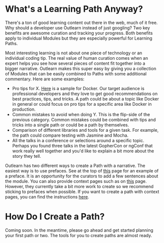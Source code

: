 <!--
{
"name": "paths",
"version" : "0.1",
"title" : "Creating Learning Paths",
"description" : "Learn what makes an effective learning path and how to create it on the Outlearn platform.",
"freshnessDate" : 2015-10-06,
"license" : "All Rights Reserved"
}
-->

<!-- @section -->

# What's a Learning Path Anyway?  

There's a ton of good learning content out there in the web, much of it free. Why should a developer use Outlearn instead of just googling? Two key benefits are awesome curation and tracking your progress. Both benefits apply to individual Modules but they are especially powerful for Learning Paths.

Most interesting learning is not about one piece of technology or an individual coding tip. The real value of human curation comes when an expert helps you see how several pieces of content fit together into a bigger narrative. Outlearn makes this super easy by giving you a collection of Modules that can be easily combined to Paths with some additional commentary. Here are some examples:

* Pro tips for X. [Here](https://pilot.outlearn.com/learn/solosailor/docker-tips/) is a sample for Docker. Our target audience is professional developers and they love to get good recommendations on best practices, tips, and tricks. A path could be about a topic like Docker in general or could focus on pro tips for a specific area like Docker in production.
* Common mistakes to avoid when doing Y. This is the flip-side of the previous category. Common mistakes could be combined with tips and tricks into a single path or could be a path by themselves.
* Comparison of different libraries and tools for a given task. For example, the path could compare testing with Jasmine and Mocha.
* All the talks in a conference or selections around a specific topic. Perhaps you found three talks in the latest GopherCon or ngConf that work really well together and you'd like to explain a bit more about the story they tell.

Outlearn has two different ways to create a Path with a narrative. The easiest way is to use prefaces. See at the top of [this](https://pilot.outlearn.com/learn/solosailor/docker-tips/1) page for an example of a preface. It is an opportunity for the curators to add a few sentences about the module. You can also provide context pages such as on [this](https://pilot.outlearn.com/learn/solosailor/docker-tips/0) page. However, they currently take a bit more work to create so we recommend sticking to prefaces when possible. If you want to create a path with context pages, you can find the instructions [here](https://pilot.outlearn.com/learn/outlearn/outlearn-publishing).

<!-- @section -->

# How Do I Create a Path?

Coming soon. In the meantime, please go ahead and get started planning your first path or two. The tools for you to create paths are almost ready.

